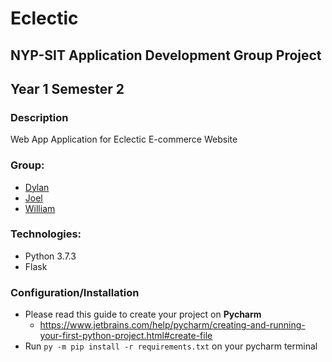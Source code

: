 # Eclectic

## NYP-SIT  Application Development Group Project
## Year 1 Semester 2

### Description

Web App Application for Eclectic E-commerce Website

### Group:

* [Dylan](https://github.com/Dylan-Liew)
* [Joel](https://github.com/j041)
* [William](https://github.com/willy00)

### Technologies:
* Python 3.7.3
* Flask
  
### Configuration/Installation
* Please read this guide to create your project on **Pycharm** 
  * https://www.jetbrains.com/help/pycharm/creating-and-running-your-first-python-project.html#create-file
* Run `py -m pip install -r requirements.txt` on your pycharm terminal 
